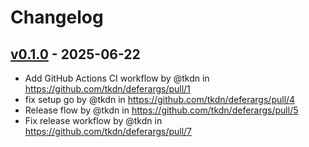 # Changelog

## [v0.1.0](https://github.com/tkdn/deferargs/commits/v0.1.0) - 2025-06-22
- Add GitHub Actions CI workflow by @tkdn in https://github.com/tkdn/deferargs/pull/1
- fix setup go by @tkdn in https://github.com/tkdn/deferargs/pull/4
- Release flow by @tkdn in https://github.com/tkdn/deferargs/pull/5
- Fix release workflow by @tkdn in https://github.com/tkdn/deferargs/pull/7
